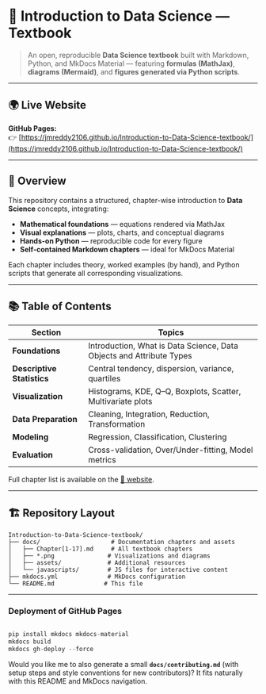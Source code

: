 
# 📘 Introduction to Data Science — Textbook

> An open, reproducible **Data Science textbook** built with Markdown, Python, and MkDocs Material — featuring **formulas (MathJax)**, **diagrams (Mermaid)**, and **figures generated via Python scripts**.

---

## 🌍 Live Website

**GitHub Pages:**  
👉 [https://jmreddy2106.github.io/Introduction-to-Data-Science-textbook/](https://jmreddy2106.github.io/Introduction-to-Data-Science-textbook/)

---

## 🧭 Overview

This repository contains a structured, chapter-wise introduction to **Data Science** concepts, integrating:

- **Mathematical foundations** — equations rendered via MathJax  
- **Visual explanations** — plots, charts, and conceptual diagrams  
- **Hands-on Python** — reproducible code for every figure  
- **Self-contained Markdown chapters** — ideal for MkDocs Material  

Each chapter includes theory, worked examples (by hand), and Python scripts that generate all corresponding visualizations.

---

## 📚 Table of Contents

| Section | Topics |
|----------|--------|
| **Foundations** | Introduction, What is Data Science, Data Objects and Attribute Types |
| **Descriptive Statistics** | Central tendency, dispersion, variance, quartiles |
| **Visualization** | Histograms, KDE, Q–Q, Boxplots, Scatter, Multivariate plots |
| **Data Preparation** | Cleaning, Integration, Reduction, Transformation |
| **Modeling** | Regression, Classification, Clustering |
| **Evaluation** | Cross-validation, Over/Under-fitting, Model metrics |

Full chapter list is available on the [📘 website](https://jmreddy2106.github.io/Introduction-to-Data-Science-textbook/).

---

## 🏗️ Repository Layout
```
Introduction-to-Data-Science-textbook/
├── docs/                    # Documentation chapters and assets
│   ├── Chapter[1-17].md     # All textbook chapters
│   ├── *.png               # Visualizations and diagrams
│   ├── assets/             # Additional resources
│   └── javascripts/        # JS files for interactive content
├── mkdocs.yml              # MkDocs configuration
└── README.md              # This file
```
---

### Deployment of GitHub Pages

```python

pip install mkdocs mkdocs-material
mkdocs build
mkdocs gh-deploy --force

```

Would you like me to also generate a small **`docs/contributing.md`** (with setup steps and style conventions for new contributors)? It fits naturally with this README and MkDocs navigation.
